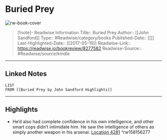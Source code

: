 # Buried Prey

![rw-book-cover](https://images-na.ssl-images-amazon.com/images/I/519UJFnctWL._SL200_.jpg)
<br>
>[!note]- Readwise Information
>Title:: Buried Prey
>Author:: [[John Sandford]]
>Type:: #Readwise/category/books
>Published-Date:: [[]]
>Last-Highlighted-Date:: [[2017-05-19]]
>Readwise-Link:: https://readwise.io/bookreview/8277582
>Readwise-Source:: #Readwise/source/kindle
--- 

## Linked Notes
```dataview
LIST
FROM [[Buried Prey by John Sandford Highlights]]
```

---

## Highlights
- He’d also had complete confidence in his own intelligence, and other smart cops didn’t intimidate him. He saw the intelligence of others as simply another weapon in his arsenal. [Location 4281](https://readwise.io/open/158156277) ^rw158156277
